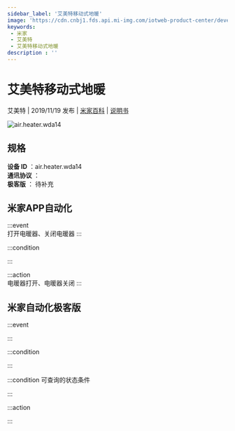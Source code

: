 ```yaml
---
sidebar_label: '艾美特移动式地暖'
image: 'https://cdn.cnbj1.fds.api.mi-img.com/iotweb-product-center/developer_1571107255535Yp9g7srP.png?GalaxyAccessKeyId=AKVGLQWBOVIRQ3XLEW&Expires=9223372036854775807&Signature=Xq7JvGO5PR+gdU+e9ePF5XeQWmA='
keywords: 
 - 米家
 - 艾美特
 - 艾美特移动式地暖
description : ''
---
```

# 艾美特移动式地暖

艾美特 | 2019/11/19 发布 | [米家百科](https://home.mi.com/webapp/content/baike/product/index.html?model=air.heater.wda14) | [说明书](https://home.mi.com/views/introduction.html?model=air.heater.wda14&region=cn)

![air.heater.wda14](https://cdn.cnbj1.fds.api.mi-img.com/iotweb-product-center/developer_1571107255535Yp9g7srP.png?GalaxyAccessKeyId=AKVGLQWBOVIRQ3XLEW&Expires=9223372036854775807&Signature=Xq7JvGO5PR+gdU+e9ePF5XeQWmA=)

## 规格  
> 
**设备 ID** ：air.heater.wda14  
**通讯协议** ：  
**极客版**  ： 待补充 


## 米家APP自动化  

:::event  
打开电暖器、关闭电暖器
:::

:::condition  

:::

:::action   
电暖器打开、电暖器关闭
:::

## 米家自动化极客版  

:::event  

:::

:::condition  

:::

:::condition 可查询的状态条件  

:::

:::action  

:::

        

